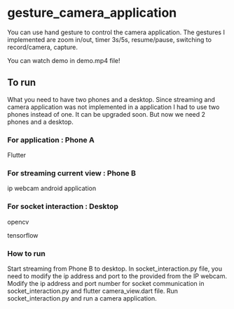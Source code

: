 # gesture_camera_application

You can use hand gesture to control the camera application.
The gestures I implemented are zoom in/out, timer 3s/5s, resume/pause, switching to record/camera, capture.

You can watch demo in demo.mp4 file!

## To run
What you need to have two phones and a desktop. Since streaming and camera application was not implemented in a application I had to use two phones instead of one. It can be upgraded soon. But now we need 2 phones and a desktop.


### For application : Phone A
Flutter

### For streaming current view : Phone B
ip webcam android application

### For socket interaction : Desktop
opencv

tensorflow


### How to run
Start streaming from Phone B to desktop. In socket_interaction.py file, you need to modify the ip address and port to the provided from the IP webcam.
Modify the ip address and port number for socket communication in socket_interaction.py and flutter camera_view.dart file. 
Run socket_interaction.py and run a camera application.


